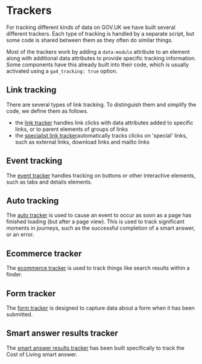 # Trackers

For tracking different kinds of data on GOV.UK we have built several different trackers. Each type of tracking is handled by a separate script, but some code is shared between them as they often do similar things.

Most of the trackers work by adding a `data-module` attribute to an element along with additional data attributes to provide specific tracking information. Some components have this already built into their code, which is usually activated using a `ga4_tracking: true` option.

## Link tracking

There are several types of link tracking. To distinguish them and simplify the code, we define them as follows.

- the [link tracker](https://github.com/alphagov/govuk_publishing_components/blob/main/docs/analytics-ga4/ga4-link-tracker.md) handles link clicks with data attributes added to specific links, or to parent elements of groups of links
- the [specialist link tracker](https://github.com/alphagov/govuk_publishing_components/blob/main/docs/analytics-ga4/ga4-specialist-link-tracker.md)automatically tracks clicks on 'special' links, such as external links, download links and mailto links

## Event tracking

The [event tracker](https://github.com/alphagov/govuk_publishing_components/blob/main/docs/analytics-ga4/ga4-event-tracker.md) handles tracking on buttons or other interactive elements, such as tabs and details elements.

## Auto tracking

The [auto tracker](https://github.com/alphagov/govuk_publishing_components/blob/main/docs/analytics-ga4/ga4-auto-tracker.md) is used to cause an event to occur as soon as a page has finished loading (but after a page view). This is used to track significant moments in journeys, such as the successful completion of a smart answer, or an error.

## Ecommerce tracker

The [ecommerce tracker](https://github.com/alphagov/govuk_publishing_components/blob/main/docs/analytics-ga4/ga4-ecommerce-tracker.md) is used to track things like search results within a finder.

## Form tracker

The [form tracker](https://github.com/alphagov/govuk_publishing_components/blob/main/docs/analytics-ga4/ga4-form-tracker.md) is designed to capture data about a form when it has been submitted.

## Smart answer results tracker

The [smart answer results tracker](https://github.com/alphagov/govuk_publishing_components/blob/main/docs/analytics-ga4/ga4-smart-answer-results-tracker.md) has been built specifically to track the Cost of Living smart answer.
